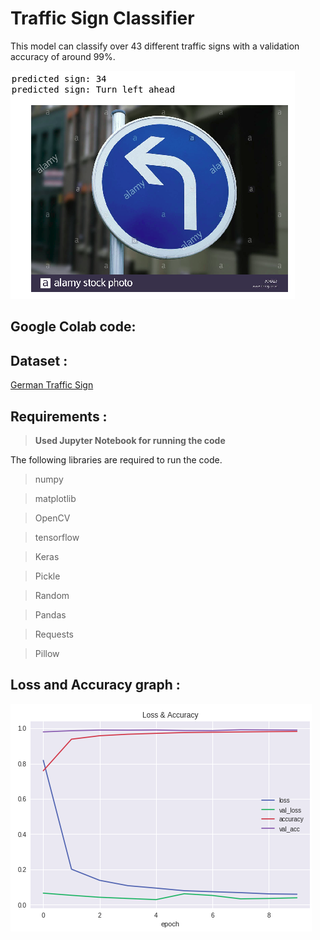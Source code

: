 # Traffic Sign Classifier

This model can classify over 43 different traffic signs with a validation accuracy of around 99%.

<img src="readme resources/prediction.png">
</img>

## Google Colab code:



## Dataset :

[German Traffic Sign](https://bitbucket.org/jadslim/german-traffic-signs)

## Requirements :

> **Used Jupyter Notebook for running the code**

The following libraries are required to run the code. 

> numpy

> matplotlib

> OpenCV

> tensorflow

> Keras

> Pickle

> Random

> Pandas

> Requests

> Pillow


## Loss and Accuracy graph :

<img src="readme resources/graph.png">
</img>

